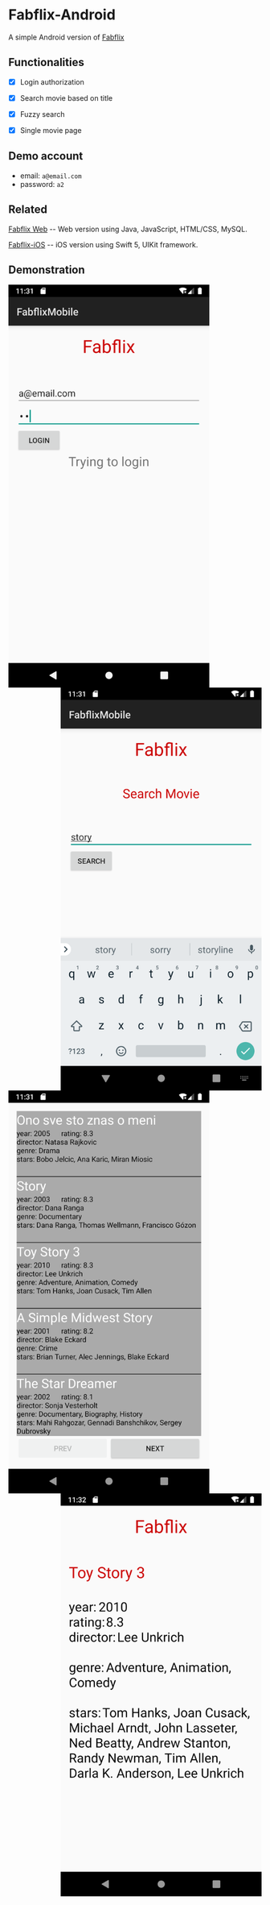 # Fabflix-Android

A simple Android version of [Fabflix](https://github.com/mingwandowski/Fabflix)


## Functionalities

 * [x] Login authorization
 * [x] Search movie based on title
 * [x] Fuzzy search
 * [x] Single movie page


## Demo account

* email: `a@email.com`
* password: `a2`


## Related

[Fabflix Web](https://github.com/mingwandowski/Fabflix) -- Web version using Java, JavaScript, HTML/CSS, MySQL.

[Fabflix-iOS](https://github.com/mingwandowski/Fabflix-iOS) -- iOS version using Swift 5, UIKit framework.

## Demonstration

<img src="materials/login.png" width = "400" alt="login" align=left />

<img src="materials/search.png" width = "400" alt="search" align=right />

<br><br>

<img src="materials/movie-list.png" width = "400" alt="movie list" align=left />

<img src="materials/single-movie.png" width = "400" alt="single movie" align=right />
